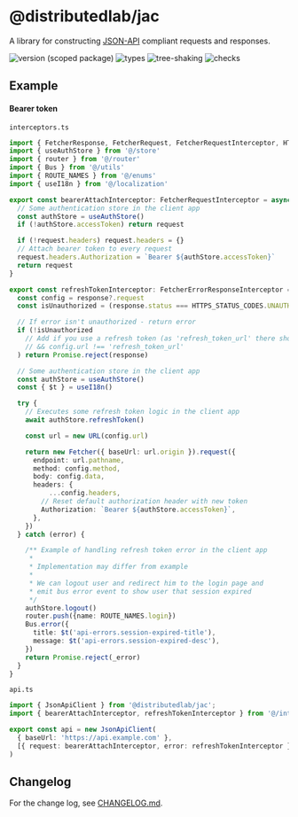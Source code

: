 # @distributedlab/jac
A library for constructing [JSON-API](https://jsonapi.org/) compliant requests and responses.

![version (scoped package)](https://badgen.net/npm/v/@distributedlab/jac)
![types](https://badgen.net/npm/types/@distributedlab/jac)
![tree-shaking](https://badgen.net/bundlephobia/tree-shaking/@distributedlab/jac)
![checks](https://badgen.net/github/checks/distributed-lab/web-kit/main)

## Example

#### Bearer token

`interceptors.ts`

```typescript
import { FetcherResponse, FetcherRequest, FetcherRequestInterceptor, HTTPS_STATUS_CODES } from '@distributedlab/fetcher'
import { useAuthStore } from '@/store'
import { router } from '@/router'
import { Bus } from '@/utils'
import { ROUTE_NAMES } from '@/enums'
import { useI18n } from '@/localization'

export const bearerAttachInterceptor: FetcherRequestInterceptor = async (request: FetcherRequest) => {
  // Some authentication store in the client app
  const authStore = useAuthStore()
  if (!authStore.accessToken) return request

  if (!request.headers) request.headers = {}
  // Attach bearer token to every request
  request.headers.Authorization = `Bearer ${authStore.accessToken}`
  return request
}

export const refreshTokenInterceptor: FetcherErrorResponseInterceptor = async (response: FetcherResponse<unknown>) => {
  const config = response?.request
  const isUnauthorized = (response.status === HTTPS_STATUS_CODES.UNAUTHORIZED)

  // If error isn't unauthorized - return error
  if (!isUnauthorized
    // Add if you use a refresh token (as 'refresh_token_url' there should be refresh token endpoint)
    // && config.url !== 'refresh_token_url'
  ) return Promise.reject(response)

  // Some authentication store in the client app
  const authStore = useAuthStore()
  const { $t } = useI18n()

  try {
    // Executes some refresh token logic in the client app
    await authStore.refreshToken()

    const url = new URL(config.url)

    return new Fetcher({ baseUrl: url.origin }).request({
      endpoint: url.pathname,
      method: config.method,
      body: config.data,
      headers: {
          ...config.headers,
        // Reset default authorization header with new token
        Authorization: `Bearer ${authStore.accessToken}`,
      },
    })
  } catch (error) {

    /** Example of handling refresh token error in the client app
     *
     * Implementation may differ from example
     *
     * We can logout user and redirect him to the login page and
     * emit bus error event to show user that session expired
     */
    authStore.logout()
    router.push({name: ROUTE_NAMES.login})
    Bus.error({
      title: $t('api-errors.session-expired-title'),
      message: $t('api-errors.session-expired-desc'),
    })
    return Promise.reject(_error)
  }
}
```

`api.ts`
```typescript
import { JsonApiClient } from '@distributedlab/jac';
import { bearerAttachInterceptor, refreshTokenInterceptor } from '@/interceptors';

export const api = new JsonApiClient(
  { baseUrl: 'https://api.example.com' },
  [{ request: bearerAttachInterceptor, error: refreshTokenInterceptor }],
)
```

## Changelog

For the change log, see [CHANGELOG.md](https://github.com/distributed-lab/web-kit/blob/main/CHANGELOG.md).
